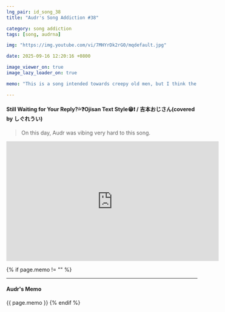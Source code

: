 ```yaml
---
lng_pair: id_song_38
title: "Audr's Song Addiction #38"

category: song addiction
tags: [song, audrna]

img: "https://img.youtube.com/vi/7MHYrDk2rG0/mqdefault.jpg"

date: 2025-09-16 12:20:16 +0800

image_viewer_on: true
image_lazy_loader_on: true

memo: "This is a song intended towards creepy old men, but I think the music itself just sounds good 😁💦❗️"

---
```


<!-- outline-start -->
#### Still Waiting for Your Reply?💦❓Ojisan Text Style😁❗ / 吉本おじさん(covered by しぐれうい)
<!-- outline-end -->

> On this day, Audr was vibing very hard to this song.

<iframe
  width="560"
  height="315"
  src="https://www.youtube.com/embed/7MHYrDk2rG0"
  title="YouTube video player"
  frameborder="0"
  allow="accelerometer; clipboard-write; encrypted-media; gyroscope; picture-in-picture; web-share"
  referrerpolicy="strict-origin-when-cross-origin"
  allowfullscreen
  data-align="center"
></iframe>

{% if page.memo != "" %}
<hr>

#### Audr's Memo

{{ page.memo }}
{% endif %}

